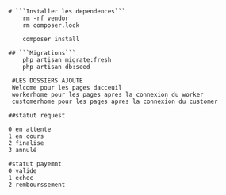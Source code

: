     
    # ```Installer les dependences```
        rm -rf vendor
        rm composer.lock

        composer install

    ## ```Migrations```
        php artisan migrate:fresh
        php artisan db:seed
        
     #LES DOSSIERS AJOUTE
     Welcome pour les pages dacceuil
     workerhome pour les pages apres la connexion du worker
     customerhome pour les pages apres la connexion du customer

    ##statut request

    0 en attente
    1 en cours
    2 finalise
    3 annulé

    #statut payemnt
    0 valide
    1 echec
    2 rembourssement
    

